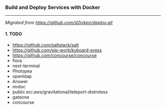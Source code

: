 ### Build and Deploy Services with Docker
---

*Migrated from https://github.com/d2jvkpn/deploy.git*

#### 1. TODO
- https://github.com/saltstack/salt
- https://github.com/eip-work/kuboard-press
- https://github.com/concourse/concourse
- fiora
- next-terminal
- Photopea
- openldap
- Answer
- mrdoc
- public.ecr.aws/gravitational/teleport-distroless
- gateone
- concourse

